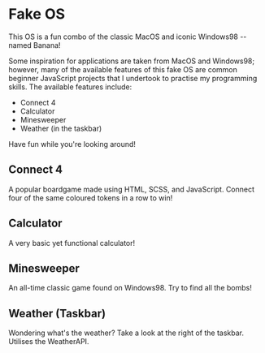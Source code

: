 # Fake OS

This OS is a fun combo of the classic MacOS and iconic Windows98 -- named Banana!

Some inspiration for applications are taken from MacOS and Windows98; however, many of the available features of this fake OS are common beginner JavaScript projects that I undertook to practise my programming skills. The available features include:
- Connect 4
- Calculator
- Minesweeper
- Weather (in the taskbar)

Have fun while you're looking around!

## Connect 4

A popular boardgame made using HTML, SCSS, and JavaScript. Connect four of the same coloured tokens in a row to win!

## Calculator

A very basic yet functional calculator!

## Minesweeper

An all-time classic game found on Windows98. Try to find all the bombs!

## Weather (Taskbar)

Wondering what's the weather? Take a look at the right of the taskbar. Utilises the WeatherAPI.
